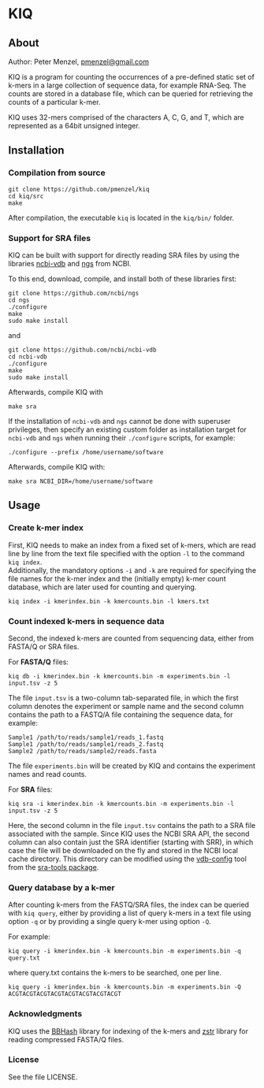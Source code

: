 # KIQ

## About

Author: Peter Menzel, pmenzel@gmail.com

KIQ is a program for counting the occurrences of a pre-defined static set of k-mers in a large collection of sequence data, for example RNA-Seq.
The counts are stored in a database file, which can be queried for retrieving the counts of a particular k-mer.

KIQ uses 32-mers comprised of the characters A, C, G, and T, which are represented as a 64bit unsigned integer.


## Installation

### Compilation from source

```
git clone https://github.com/pmenzel/kiq
cd kiq/src
make
```
After compilation, the executable `kiq` is located in the `kiq/bin/` folder.

### Support for SRA files

KIQ can be built with support for directly reading SRA files by using the libraries [ncbi-vdb](https://github.com/ncbi/ncbi-vdb) and [ngs](https://github.com/ncbi/ngs) from NCBI.

To this end, download, compile, and install both of these libraries first:
```
git clone https://github.com/ncbi/ngs
cd ngs
./configure
make
sudo make install
```
and
```
git clone https://github.com/ncbi/ncbi-vdb
cd ncbi-vdb
./configure
make
sudo make install
```
Afterwards, compile KIQ with
```
make sra
```

If the installation of `ncbi-vdb` and `ngs` cannot be done with superuser privileges, then specify an existing custom folder as installation target for `ncbi-vdb` and `ngs` when running their `./configure` scripts, for example:
```
./configure --prefix /home/username/software
```
Afterwards, compile KIQ with:
```
make sra NCBI_DIR=/home/username/software
```

## Usage

### Create k-mer index

First, KIQ needs to make an index from a fixed set of k-mers, which are read line by line from the text file specified with the option `-l` to the command `kiq index`.  
Additionally, the mandatory options `-i` and `-k` are required for specifying the file names for the k-mer index and the (initially empty) k-mer count database, which are later used for counting and querying.
```
kiq index -i kmerindex.bin -k kmercounts.bin -l kmers.txt
```

### Count indexed k-mers in sequence data

Second, the indexed k-mers are counted from sequencing data, either from FASTA/Q or SRA files.

For **FASTA/Q** files:
```
kiq db -i kmerindex.bin -k kmercounts.bin -m experiments.bin -l input.tsv -z 5
```
The file `input.tsv` is a two-column tab-separated file, in which the first column denotes the experiment or sample name and the second column contains the path to a FASTQ/A file containing the sequence data, for example:
```
Sample1	/path/to/reads/sample1/reads_1.fastq
Sample1	/path/to/reads/sample1/reads_2.fastq
Sample2	/path/to/reads/sample2/reads.fasta
```
The file `experiments.bin` will be created by KIQ and contains the experiment names and read counts.

For **SRA** files:
```
kiq sra -i kmerindex.bin -k kmercounts.bin -m experiments.bin -l input.tsv -z 5
```
Here, the second column in the file `input.tsv` contains the path to a SRA file
associated with the sample.  Since KIQ uses the NCBI SRA API, the second
column can also contain just the SRA identifier (starting with SRR), in which
case the file will be downloaded on the fly and stored in the NCBI local cache
directory. This directory can be modified using the
[vdb-config](https://github.com/ncbi/sra-tools/wiki/Toolkit-Configuration) tool
from the [sra-tools package](https://github.com/ncbi/sra-tools/).


### Query database by a k-mer

After counting k-mers from the FASTQ/SRA files, the index can be queried with `kiq query`, either by providing a list of query k-mers in a text
file using option `-q` or by providing a single query k-mer using option `-Q`.

For example:
```
kiq query -i kmerindex.bin -k kmercounts.bin -m experiments.bin -q query.txt
```
where query.txt contains the k-mers to be searched, one per line.

```
kiq query -i kmerindex.bin -k kmercounts.bin -m experiments.bin -Q ACGTACGTACGTACGTACGTACGTACGTACGT

```


### Acknowledgments

KIQ uses the [BBHash](https://github.com/rizkg/BBHash) library for indexing of the k-mers
and [zstr](https://github.com/mateidavid/zstr) library for reading compressed FASTA/Q files.


### License
See the file LICENSE.

